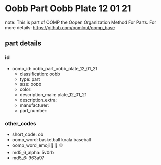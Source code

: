 # Oobb Part Oobb Plate 12 01 21  

note: This is part of OOMP the Oopen Organization Method For Parts. For more details: https://github.com/oomlout/oomp_base

##  part details





### id
* oomp_id: oobb_part_oobb_plate_12_01_21
  * classification: oobb
  * type: part
  * size: oobb
  * color: 
  * description_main: plate_12_01_21
  * description_extra: 
  * manufacturer: 
  * part_number: 

### other_codes
* short_code: ob
* oomp_word: basketball koala baseball
* oomp_word_emoji :basketball: :koala: :baseball:
* md5_6_alpha: 5v0rb
* md5_6: 963a97
